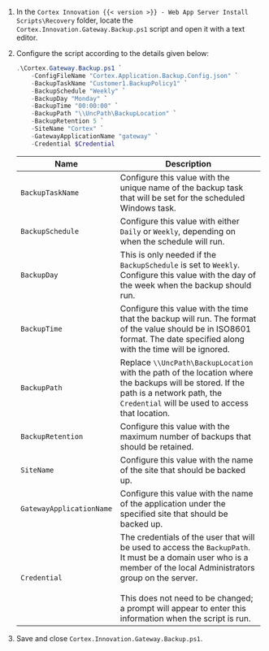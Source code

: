 1. In the `Cortex Innovation {{< version >}} - Web App Server Install Scripts\Recovery` folder, locate the `Cortex.Innovation.Gateway.Backup.ps1` script and open it with a text editor.
1. Configure the script according to the details given below:

    ```powershell
    .\Cortex.Gateway.Backup.ps1 `
        -ConfigFileName "Cortex.Application.Backup.Config.json" `
        -BackupTaskName "Customer1.BackupPolicy1" `
        -BackupSchedule "Weekly" `
        -BackupDay "Monday" `
        -BackupTime "00:00:00" `
        -BackupPath "\\UncPath\BackupLocation" `
        -BackupRetention 5 `
        -SiteName "Cortex" `
        -GatewayApplicationName "gateway" `
        -Credential $Credential
    ```

    | Name                       | Description |
    |----------------------------|-------------|
    | `BackupTaskName`           | Configure this value with the unique name of the backup task that will be set for the scheduled Windows task. |
    | `BackupSchedule`           | Configure this value with either `Daily` or `Weekly`, depending on when the schedule will run. |
    | `BackupDay`                | This is only needed if the `BackupSchedule` is set to `Weekly`. Configure this value with the day of the week when the backup should run. |
    | `BackupTime`               | Configure this value with the time that the backup will run. The format of the value should be in ISO8601 format. The date specified along with the time will be ignored. |
    | `BackupPath`               | Replace `\\UncPath\BackupLocation` with the path of the location where the backups will be stored. If the path is a network path, the `Credential` will be used to access that location. |
    | `BackupRetention`          | Configure this value with the maximum number of backups that should be retained. |
    | `SiteName`                 | Configure this value with the name of the site that should be backed up. |
    | `GatewayApplicationName`   | Configure this value with the name of the application under the specified site that should be backed up. |
    | `Credential`               | The credentials of the user that will be used to access the `BackupPath`. It must be a domain user who is a member of the local Administrators group on the server. <br /><br /> This does not need to be changed; a prompt will appear to enter this information when the script is run. |

1. Save and close `Cortex.Innovation.Gateway.Backup.ps1`.